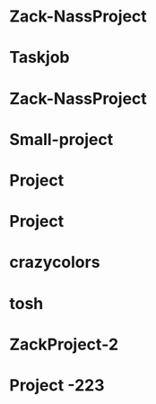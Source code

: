 # Zack-NassProject
# Taskjob
# Zack-NassProject
# Small-project
# Project
# Project
# crazycolors
# tosh
# ZackProject-2
# Project -223
